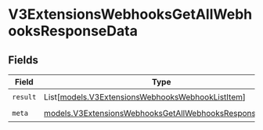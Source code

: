 # V3ExtensionsWebhooksGetAllWebhooksResponseData


## Fields

| Field                                                                                                                | Type                                                                                                                 | Required                                                                                                             | Description                                                                                                          |
| -------------------------------------------------------------------------------------------------------------------- | -------------------------------------------------------------------------------------------------------------------- | -------------------------------------------------------------------------------------------------------------------- | -------------------------------------------------------------------------------------------------------------------- |
| `result`                                                                                                             | List[[models.V3ExtensionsWebhooksWebhookListItem](../models/v3extensionswebhookswebhooklistitem.md)]                 | :heavy_check_mark:                                                                                                   | N/A                                                                                                                  |
| `meta`                                                                                                               | [models.V3ExtensionsWebhooksGetAllWebhooksResponseMeta](../models/v3extensionswebhooksgetallwebhooksresponsemeta.md) | :heavy_check_mark:                                                                                                   | N/A                                                                                                                  |